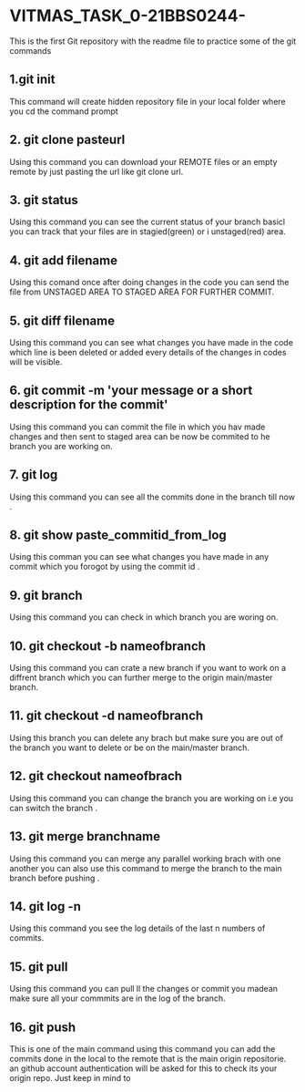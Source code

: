 # VITMAS_TASK_0-21BBS0244-
This is the first Git repository with the readme file to practice some of the git commands
## **1.git init**
This command will create hidden repository file in your local folder where you cd the command prompt

## **2. git clone pasteurl**
Using this command you can download your REMOTE files or an empty remote by just pasting the url like git clone url.

## **3. git status**
Using this command you can see the current status of your branch basicl you can track that your files are in stagied(green) or i unstaged(red) area.

## **4. git add filename**
Using this comand once after doing changes in the code you can send the file from UNSTAGED AREA TO STAGED AREA FOR FURTHER COMMIT.

## **5. git diff filename**
Using this command you can see what changes you have made in the code which line is been deleted or added every details of the changes in codes will be visible.

## **6. git commit -m 'your message or a short description for the commit'**
Using this command you can commit the file in which you hav made changes and then sent to staged area can be now be commited to he branch you are working on.

## **7. git log**
Using this command you can see all the commits done in the branch till now .

## **8. git show paste_commitid_from_log**
Using this comman you can see what changes you have made in any commit which you forogot by using the commit id .

## **9. git branch**
Using this command you can check in which branch you are woring on.

## **10. git checkout -b nameofbranch**
Using this command you can crate a new branch if you want to work on a diffrent branch which you can further merge to the origin main/master branch.

## **11. git checkout -d nameofbranch**
Using this branch you can delete any brach but make sure you are out of the branch you want to delete or be on the main/master branch.

## **12. git checkout nameofbrach**
Using this command you can change the branch you are working on i.e you can switch the branch .

## **13. git merge branchname**
Using this command you can merge any parallel working brach with one another you can also use this command to merge the branch to the main branch before pushing .

## **14. git log -n**
Using this command you see the log details of the last n numbers of commits.

## **15. git pull**
Using this command you can pull ll the changes or commit you madean make sure all your commmits are in the log of the branch.

## **16. git push**
This is one of the main command using this command you can add the commits done in the local to the remote that is the main origin repositorie. an github account authentication will be asked for this to check its your origin repo. Just keep in mind to
